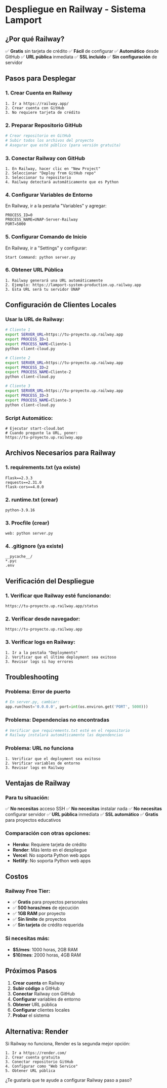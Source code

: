 # Despliegue en Railway - Sistema Lamport

## ¿Por qué Railway?

✅ **Gratis** sin tarjeta de crédito
✅ **Fácil** de configurar
✅ **Automático** desde GitHub
✅ **URL pública** inmediata
✅ **SSL incluido**
✅ **Sin configuración** de servidor

## Pasos para Desplegar

### 1. Crear Cuenta en Railway
```
1. Ir a https://railway.app/
2. Crear cuenta con GitHub
3. No requiere tarjeta de crédito
```

### 2. Preparar Repositorio GitHub
```bash
# Crear repositorio en GitHub
# Subir todos los archivos del proyecto
# Asegurar que esté público (para versión gratuita)
```

### 3. Conectar Railway con GitHub
```
1. En Railway, hacer clic en "New Project"
2. Seleccionar "Deploy from GitHub repo"
3. Seleccionar tu repositorio
4. Railway detectará automáticamente que es Python
```

### 4. Configurar Variables de Entorno
En Railway, ir a la pestaña "Variables" y agregar:
```
PROCESS_ID=0
PROCESS_NAME=UNAP-Server-Railway
PORT=5000
```

### 5. Configurar Comando de Inicio
En Railway, ir a "Settings" y configurar:
```
Start Command: python server.py
```

### 6. Obtener URL Pública
```
1. Railway generará una URL automáticamente
2. Ejemplo: https://lamport-system-production.up.railway.app
3. Esta URL será tu servidor UNAP
```

## Configuración de Clientes Locales

### Usar la URL de Railway:
```bash
# Cliente 1
export SERVER_URL=https://tu-proyecto.up.railway.app
export PROCESS_ID=1
export PROCESS_NAME=Cliente-1
python client-cloud.py

# Cliente 2
export SERVER_URL=https://tu-proyecto.up.railway.app
export PROCESS_ID=2
export PROCESS_NAME=Cliente-2
python client-cloud.py

# Cliente 3
export SERVER_URL=https://tu-proyecto.up.railway.app
export PROCESS_ID=3
export PROCESS_NAME=Cliente-3
python client-cloud.py
```

### Script Automático:
```batch
# Ejecutar start-cloud.bat
# Cuando pregunte la URL, poner:
https://tu-proyecto.up.railway.app
```

## Archivos Necesarios para Railway

### 1. requirements.txt (ya existe)
```
Flask==2.3.3
requests==2.31.0
flask-cors==4.0.0
```

### 2. runtime.txt (crear)
```
python-3.9.16
```

### 3. Procfile (crear)
```
web: python server.py
```

### 4. .gitignore (ya existe)
```
__pycache__/
*.pyc
.env
```

## Verificación del Despliegue

### 1. Verificar que Railway esté funcionando:
```
https://tu-proyecto.up.railway.app/status
```

### 2. Verificar desde navegador:
```
https://tu-proyecto.up.railway.app
```

### 3. Verificar logs en Railway:
```
1. Ir a la pestaña "Deployments"
2. Verificar que el último deployment sea exitoso
3. Revisar logs si hay errores
```

## Troubleshooting

### Problema: Error de puerto
```python
# En server.py, cambiar:
app.run(host='0.0.0.0', port=int(os.environ.get('PORT', 5000)))
```

### Problema: Dependencias no encontradas
```bash
# Verificar que requirements.txt esté en el repositorio
# Railway instalará automáticamente las dependencias
```

### Problema: URL no funciona
```
1. Verificar que el deployment sea exitoso
2. Verificar variables de entorno
3. Revisar logs en Railway
```

## Ventajas de Railway

### Para tu situación:
✅ **No necesitas** acceso SSH
✅ **No necesitas** instalar nada
✅ **No necesitas** configurar servidor
✅ **URL pública** inmediata
✅ **SSL automático**
✅ **Gratis** para proyectos educativos

### Comparación con otras opciones:
- **Heroku**: Requiere tarjeta de crédito
- **Render**: Más lento en el despliegue
- **Vercel**: No soporta Python web apps
- **Netlify**: No soporta Python web apps

## Costos

### Railway Free Tier:
- ✅ **Gratis** para proyectos personales
- ✅ **500 horas/mes** de ejecución
- ✅ **1GB RAM** por proyecto
- ✅ **Sin límite** de proyectos
- ✅ **Sin tarjeta** de crédito requerida

### Si necesitas más:
- **$5/mes**: 1000 horas, 2GB RAM
- **$10/mes**: 2000 horas, 4GB RAM

## Próximos Pasos

1. **Crear cuenta** en Railway
2. **Subir código** a GitHub
3. **Conectar** Railway con GitHub
4. **Configurar** variables de entorno
5. **Obtener** URL pública
6. **Configurar** clientes locales
7. **Probar** el sistema

## Alternativa: Render

Si Railway no funciona, Render es la segunda mejor opción:

```
1. Ir a https://render.com/
2. Crear cuenta gratuita
3. Conectar repositorio GitHub
4. Configurar como "Web Service"
5. Obtener URL pública
```

¿Te gustaría que te ayude a configurar Railway paso a paso? 